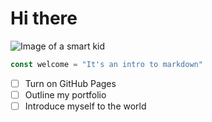 # Hi there 
![Image of a smart kid](https://img.freepik.com/free-photo/3d-cartoon-character_23-2151021986.jpg?size=626&ext=jpg&ga=GA1.1.100982653.1716279048&semt=sph)
``` javascript
const welcome = "It's an intro to markdown"
```
- [ ] Turn on GitHub Pages
- [ ] Outline my portfolio
- [ ] Introduce myself to the world
